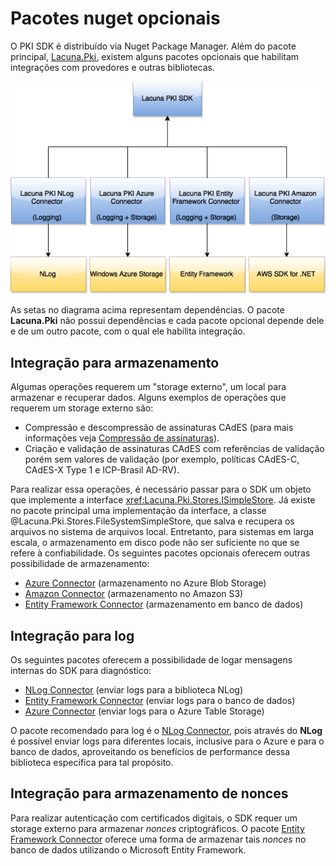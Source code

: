 ﻿# Pacotes nuget opcionais

O PKI SDK é distribuído via Nuget Package Manager. Além do pacote principal,
[Lacuna.Pki](https://www.nuget.org/packages/Lacuna.Pki/), existem alguns pacotes opcionais que habilitam integrações
com provedores e outras bibliotecas.

![Nuget packages](../../../../images/pki-sdk/nuget-packages.png)

As setas no diagrama acima representam dependências. O pacote **Lacuna.Pki** não possui dependências e cada pacote
opcional depende dele e de um outro pacote, com o qual ele habilita integração.

## Integração para armazenamento

Algumas operações requerem um "storage externo", um local para armazenar e recuperar dados. Alguns exemplos de
operações que requerem um storage externo são:

* Compressão e descompressão de assinaturas CAdES (para mais informações veja [Compressão de assinaturas](../signatures/cades/compression.md)).
* Criação e validação de assinaturas CAdES com referências de validação porém sem valores de validação (por exemplo, políticas CAdES-C, CAdES-X Type 1 e ICP-Brasil AD-RV).

Para realizar essa operações, é necessário passar para o SDK um objeto que implemente a interface
<xref:Lacuna.Pki.Stores.ISimpleStore>. Já existe no pacote principal uma implementação da interface, a classe
@Lacuna.Pki.Stores.FileSystemSimpleStore, que salva e recupera os arquivos no sistema de arquivos local. Entretanto,
para sistemas em larga escala, o armazenamento em disco pode não ser suficiente no que se refere à confiabilidade.
Os seguintes pacotes opcionais oferecem outras possibilidade de armazenamento:

* [Azure Connector](azure-connector.md) (armazenamento no Azure Blob Storage)
* [Amazon Connector](amazon-connector.md) (armazenamento no Amazon S3)
* [Entity Framework Connector](ef-connector.md) (armazenamento em banco de dados)

## Integração para log

Os seguintes pacotes oferecem a possibilidade de logar mensagens internas do SDK para diagnóstico:

* [NLog Connector](nlog-connector.md) (enviar logs para a biblioteca NLog)
* [Entity Framework Connector](ef-connector.md) (enviar logs para o banco de dados)
* [Azure Connector](azure-connector.md) (enviar logs para o Azure Table Storage)

O pacote recomendado para log é o [NLog Connector](nlog-connector.md), pois através do **NLog** é possível enviar logs
para diferentes locais, inclusive para o Azure e para o banco de dados, aproveitando os benefícios de performance dessa
biblioteca específica para tal propósito.

## Integração para armazenamento de nonces

Para realizar autenticação com certificados digitais, o SDK requer um storage externo para armazenar *nonces*
criptográficos. O pacote [Entity Framework Connector](ef-connector.md) oferece uma forma de armazenar tais *nonces* no
banco de dados utilizando o Microsoft Entity Framework.
